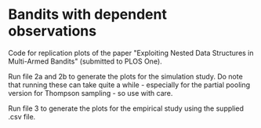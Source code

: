 # Bandits with dependent observations

Code for replication plots of the paper "Exploiting Nested Data Structures in Multi-Armed Bandits" (submitted to PLOS One).

Run file 2a and 2b to generate the plots for the simulation study. Do note that running these can take quite a while - especially for the partial pooling version for Thompson sampling - so use with care.

Run file 3 to generate the plots for the empirical study using the supplied .csv file.
